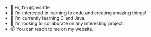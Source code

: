 - 👋 Hi, I’m @javilatte
- 👀 I’m interested in learning to code and creating amazing things!
- 🌱 I’m currently learning C and Java.
- 💞️ I’m looking to collaborate on any interesting project.
- 📫 You can reach to me on my website.

<!---
javilatte/javilatte is a ✨ special ✨ repository because its `README.md` (this file) appears on your GitHub profile.
You can click the Preview link to take a look at your changes.
--->
